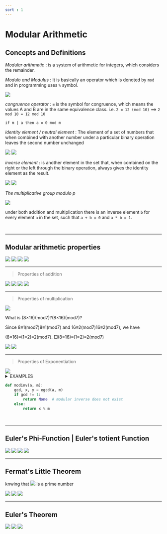 ```yaml
---
sort : 1 
---
```


# Modular Arithmetic

## Concepts and Definitions

*Modular arithmetic* : is a system of arithmetic for integers, which considers the remainder. 

*Modulo and Modulus* : It is basically an operator which is denoted by `mod` and in programming uses `%` symbol. 
 
<img src="http://latex.codecogs.com/svg.image?x \mod N, \ \ a \rightarrow dividend, N \rightarrow divisor \ (Modulus)"/> 

*congruence operator* : `≡` is the symbol for congruence, which means the values A and B are in the same equivalence class. i.e. `2 ≡ 12 (mod 10)`  ==> `2 mod 10 = 12 mod 10` 

```
if m | a then a ≡ 0 mod m
```

*identity element / neutral element* : The element of a set of numbers that when combined with another number under a particular binary operation leaves the second number unchanged

<img src="http://latex.codecogs.com/svg.image?a + 0 = a"/>

<img src="http://latex.codecogs.com/svg.image?a \times 1 = a"/>

*inverse element* : is another element in the set that, when combined on the right or the left through the binary operation, always gives the identity element as the result.

<img src="http://latex.codecogs.com/svg.image?a + b = 0 \rightarrow 5 + (-5) = 0"/>

<img src="http://latex.codecogs.com/svg.image?a \times b = 1 \rightarrow 5 \times ({1 \over 5}) = 1"/>



*The multiplicative group modulo p*

<img src="http://latex.codecogs.com/svg.image?F_{p} = \left\{ 0,1,...,p-1 \right\}"/> 

under both addition and multiplication there is an inverse element `b` for every element `a` in the set, such that `a + b = 0` and `a * b = 1`.







<br>

---


## Modular arithmetic properties


<img src="http://latex.codecogs.com/svg.image?(a+b) \mod n = [(a \mod n) + (b \mod n)] \mod n;"/>

<img src="http://latex.codecogs.com/svg.image?(a-b) \mod n = [(a \mod n) - (b \mod n)] \mod n;"/>

<img src="http://latex.codecogs.com/svg.image?(a\times b) \mod n = [(a \mod n)\times (b \mod n)] \mod n;"/>

<img  src="http://latex.codecogs.com/svg.image?10^a \mod n = (10 \mod n)^a;"/>


---------------------------------------------
> Properties of addition

<img  src="http://latex.codecogs.com/svg.image?\text{If} \ a + b = c, \ then \ a \ (mod\ N) + b \ (mod\ N) \equiv c \ (mod\ N);"/>


<img  src="http://latex.codecogs.com/svg.image?\text{If} \ a \equiv b \ (mod\ N), \ then \ a + k \equiv b + k \ (mod\ N); \  \text{for any integer} \ k"/>

<img  src="http://latex.codecogs.com/svg.image?\text{If} \ a \equiv b \ (mod\ N) \ and \ c \equiv d \ (mod\ N), then \ a + c \equiv b + d \ (mod\ N);"/>

<img  src="http://latex.codecogs.com/svg.image?\text{If} \ a \equiv b \ (mod\ N), then -a \equiv -b \ (mod\ N);"/>

---------------------------------------------
> Properties of multiplication

<img  src="http://latex.codecogs.com/svg.image?\text{If} \ a \times b = c, then \ a \ (mod\ N) \times b \ (mod\ N) \equiv c \ (mod\ N);"/>

 What is (8×16)(mod7)?(8×16)(mod7)?

Since 8≡1(mod7)8≡1(mod7) and 16≡2(mod7)16≡2(mod7), we have

(8×16)≡(1×2)≡2(mod7). □(8×16)≡(1×2)≡2(mod7)


<img  src="http://latex.codecogs.com/svg.image?\text{If} \ a \equiv b \ (mod\ N), then \ ka \equiv kb \ (mod\ N); \  \text{for any integer} \ k"/>

<img  src="http://latex.codecogs.com/svg.image?\text{If} \ a \equiv b \ (mod\ N), and \ c \equiv d \ (mod\ N)\ , then \ \ ac \equiv bd \ (mod\ N);"/>






















---------------------------------------------
> Properties of Exponentiation

<img  src="http://latex.codecogs.com/svg.image?\text{If} \ a \equiv b \ (mod\ N), then \ a^{k} \equiv b^{k} \ (mod\ N); \  \text{for any positive integer} \ k"/>



<details style="dispaly=flex;"><summary>EXAMPLES</summary>

<img  src="http://latex.codecogs.com/svg.image?\text{What is} \ 3 ^{16} \ (mod\ 4) \ ?"/>

<p>we observe that</p>

<img  src="http://latex.codecogs.com/svg.image?3^{2} \equiv 9 \equiv 1 \ (mod\ 4)"/>

<p>so</p>

<img  src="http://latex.codecogs.com/svg.image?3^{16} \ (mod\ 4) \equiv (3^{2})^{8} \ (mod\ 4) \equiv (1)^{8} \ (mod\ 4) \equiv 1 \ (mod\ 4)"/>

</details>






```python
def modinv(a, m):
    gcd, x, y = egcd(a, m)
    if gcd != 1:
        return None  # modular inverse does not exist
    else:
        return x % m

```

<br>

---

## Euler's Phi-Function | Euler's totient Function 

<img  src="http://latex.codecogs.com/svg.image?\varphi(1) = 0;"/>

<img  src="http://latex.codecogs.com/svg.image?\varphi(p) = p-1;\ \ \ \ \ \ \ \ \ \ \ \ \ \ \ \ \ \ \ \ \ \ \ p \ is \ prime"/>

<img  src="http://latex.codecogs.com/svg.image?\varphi(m \times n) = \varphi(m) \times  \varphi(n);$ $\ \ \ \ \ \ m \ and \ n \ are \ coprimes"/>

<img  src="http://latex.codecogs.com/svg.image?\varphi(p^e) = p^e - p^{e-1};\ \ \ \ \ \ \ \ \ \ \ \ \ \ \ \ \ p \ is \ prime"/>

<br>

---

## Fermat's Little Theorem 

knwing that <img  src="http://latex.codecogs.com/svg.image?p"/> is a prime number

<img  src="http://latex.codecogs.com/svg.image?a^{p} \equiv a \ (mod \ p)"/>

<img  src="http://latex.codecogs.com/svg.image?a^{p-1} \equiv 1 \ (mod \ p)"/>

<img  src="http://latex.codecogs.com/svg.image?a^{p-2} \mod p = a^{-1} \mod p"/>


---

## Euler's Theorem 

<img  src="http://latex.codecogs.com/svg.image?a^{\varphi(n)} \equiv 1 \ (mod \ n)"/>

<img  src="http://latex.codecogs.com/svg.image?a^{k \times \varphi(n) + 1} \equiv a \ (mod \ n)"/>

<img  src="http://latex.codecogs.com/svg.image?a^{\varphi(n) - 1} \mod n = a^{-1} \mod n"/>